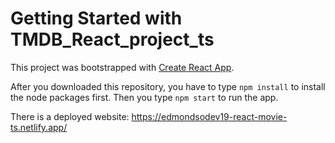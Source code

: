 # Getting Started with TMDB_React_project_ts

This project was bootstrapped with [Create React App](https://github.com/facebook/create-react-app).

After you downloaded this repository, you have to type `npm install` to install the node packages first. 
Then you type `npm start` to run the app.

There is a deployed website: https://edmondsodev19-react-movie-ts.netlify.app/
